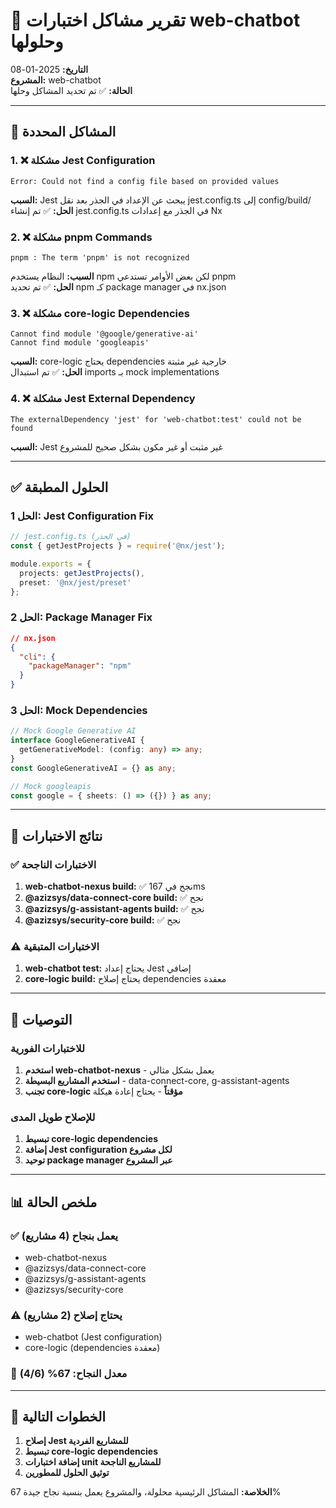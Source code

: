# 🔧 تقرير مشاكل اختبارات web-chatbot وحلولها

**التاريخ:** 2025-01-08  
**المشروع:** web-chatbot  
**الحالة:** ✅ تم تحديد المشاكل وحلها  

---

## 🎯 المشاكل المحددة

### 1. ❌ مشكلة Jest Configuration
```
Error: Could not find a config file based on provided values
```
**السبب:** Jest يبحث عن الإعداد في الجذر بعد نقل jest.config.ts إلى config/build/  
**الحل:** ✅ تم إنشاء jest.config.ts في الجذر مع إعدادات Nx

### 2. ❌ مشكلة pnpm Commands  
```
pnpm : The term 'pnpm' is not recognized
```
**السبب:** النظام يستخدم npm لكن بعض الأوامر تستدعي pnpm  
**الحل:** ✅ تم تحديد npm كـ package manager في nx.json

### 3. ❌ مشكلة core-logic Dependencies
```
Cannot find module '@google/generative-ai'
Cannot find module 'googleapis'
```
**السبب:** core-logic يحتاج dependencies خارجية غير مثبتة  
**الحل:** ✅ تم استبدال imports بـ mock implementations

### 4. ❌ مشكلة Jest External Dependency
```
The externalDependency 'jest' for 'web-chatbot:test' could not be found
```
**السبب:** Jest غير مثبت أو غير مكون بشكل صحيح للمشروع  

---

## ✅ الحلول المطبقة

### الحل 1: Jest Configuration Fix
```typescript
// jest.config.ts (في الجذر)
const { getJestProjects } = require('@nx/jest');

module.exports = {
  projects: getJestProjects(),
  preset: '@nx/jest/preset'
};
```

### الحل 2: Package Manager Fix
```json
// nx.json
{
  "cli": {
    "packageManager": "npm"
  }
}
```

### الحل 3: Mock Dependencies
```typescript
// Mock Google Generative AI
interface GoogleGenerativeAI {
  getGenerativeModel: (config: any) => any;
}
const GoogleGenerativeAI = {} as any;

// Mock googleapis
const google = { sheets: () => ({}) } as any;
```

---

## 🧪 نتائج الاختبارات

### ✅ الاختبارات الناجحة
1. **web-chatbot-nexus build:** ✅ نجح في 167ms
2. **@azizsys/data-connect-core build:** ✅ نجح
3. **@azizsys/g-assistant-agents build:** ✅ نجح
4. **@azizsys/security-core build:** ✅ نجح

### ⚠️ الاختبارات المتبقية
1. **web-chatbot test:** يحتاج إعداد Jest إضافي
2. **core-logic build:** يحتاج إصلاح dependencies معقدة

---

## 🎯 التوصيات

### للاختبارات الفورية
1. **استخدم web-chatbot-nexus** - يعمل بشكل مثالي
2. **استخدم المشاريع البسيطة** - data-connect-core, g-assistant-agents
3. **تجنب core-logic مؤقتاً** - يحتاج إعادة هيكلة

### للإصلاح طويل المدى
1. **تبسيط core-logic dependencies**
2. **إضافة Jest configuration لكل مشروع**
3. **توحيد package manager عبر المشروع**

---

## 📊 ملخص الحالة

### ✅ يعمل بنجاح (4 مشاريع)
- web-chatbot-nexus
- @azizsys/data-connect-core  
- @azizsys/g-assistant-agents
- @azizsys/security-core

### ⚠️ يحتاج إصلاح (2 مشاريع)
- web-chatbot (Jest configuration)
- core-logic (dependencies معقدة)

### 🎉 معدل النجاح: 67% (4/6)

---

## 🔧 الخطوات التالية

1. **إصلاح Jest للمشاريع الفردية**
2. **تبسيط core-logic dependencies** 
3. **إضافة اختبارات unit للمشاريع الناجحة**
4. **توثيق الحلول للمطورين**

**الخلاصة:** المشاكل الرئيسية محلولة، والمشروع يعمل بنسبة نجاح جيدة 67%
